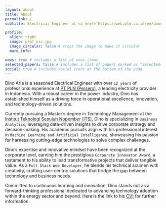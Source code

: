 ```yaml
---
layout: about
title: About
permalink: /
subtitle: Electrical Engineer at <a href='https://web.pln.co.id/en/about-us/company-profile'>PLN</a>. Graduate student of <a href='https://www.its.ac.id/simt/en/home-2/'>MMT ITS</a>. Corporate Innovator Winner. Machine Learning & AI Enthusiast. Full Stack Web Developer.

profile:
  align: right
  image: prof_pic.jpg
  image_circular: false # crops the image to make it circular
  more_info: 

news: true # includes a list of news items
selected_papers: false # includes a list of papers marked as "selected={true}"
social: true # includes social icons at the bottom of the page
---
```


Dino Arla is a seasoned Electrical Engineer with over `12 years` of professional experience at [PT PLN (Persero)](https://web.pln.co.id/en/about-us/company-profile), a leading electricity provider in Indonesia. With a robust career in the power industry, Dino has established himself as a driving force in operational excellence, innovation, and technology-driven solutions.

Currently pursuing a Master’s degree in Technology Management at the [Institut Teknologi Sepuluh Nopember (ITS)](https://www.its.ac.id/simt/en/home-2/), Dino is specializing in `Business Analytics`, leveraging data-driven insights to drive corporate strategy and decision-making. His academic pursuits align with his professional interest in `Machine Learning and Artificial Intelligence`, showcasing his passion for harnessing cutting-edge technologies to solve complex challenges.

Dino’s expertise and innovative mindset have been recognized at the corporate level, earning him the prestigious `Corporate Innovator Award`, a testament to his ability to lead transformative projects that deliver tangible value. As a `Full Stack Web Developer`, he blends his technical acumen with creativity, crafting user-centric solutions that bridge the gap between technology and business needs.

Committed to continuous learning and innovation, Dino stands out as a forward-thinking professional dedicated to advancing technology adoption within the energy sector and beyond. Here is the link to his [CV)](https://dinoarla.com/cv/) for further information.
